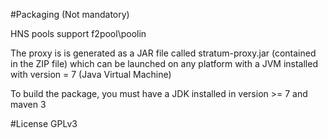 #Packaging (Not mandatory)

HNS pools support
f2pool\poolin

The proxy is is generated as a JAR file called stratum-proxy.jar (contained in the ZIP file) which can be launched on any platform with a JVM installed with version = 7 (Java Virtual Machine)

To build the package, you must have a JDK installed in version >= 7 and maven 3

#License
GPLv3
